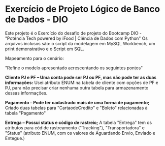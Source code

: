 # Exercício de Projeto Lógico de Banco de Dados - DIO

Este projeto é o Exercício do desafio de projeto do Bootcamp DIO - "Potência Tech powered by iFood | Ciência de Dados com Python" 
Os arquivos inclusos são: o script da modelagem em MySQL Workbench, um print demonstrativo e o Script em SQL.


Mapeamento para o cenário:

"Refine o modelo apresentado acrescentando os seguintes pontos"

**Cliente PJ e PF – Uma conta pode ser PJ ou PF, mas não pode ter as duas informações:**
Usei atributo ENUM na tabela de cliente com opções de PF e PJ, para não precisar criar nenhuma outra tabela para armazenamento dessas informações.   

**Pagamento – Pode ter cadastrado mais de uma forma de pagamento;**
Criado duas tabelas para "CartaodeCredito" e "Boleto" relacionadas à tabela "Pagamento"

**Entrega – Possui status e código de rastreio;**
A tabela "Entrega" tem os atributos para cód de rastreamento ("Tracking"), "Transportadora"  e "Status" (atributo ENUM, com os valores de Aguardando Envio, Enviado e Entegue.)